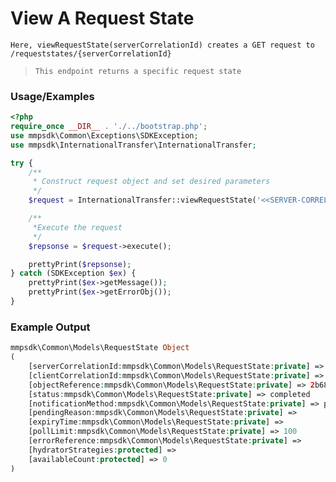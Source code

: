 # View A Request State

`Here, viewRequestState(serverCorrelationId) creates a GET request to /requeststates/{serverCorrelationId}`

> `This endpoint returns a specific request state`

### Usage/Examples

```php
<?php
require_once __DIR__ . './../bootstrap.php';
use mmpsdk\Common\Exceptions\SDKException;
use mmpsdk\InternationalTransfer\InternationalTransfer;

try {
    /**
     * Construct request object and set desired parameters
     */
    $request = InternationalTransfer::viewRequestState('<<SERVER-CORRELATION-ID>>');

    /**
     *Execute the request
     */
    $repsonse = $request->execute();

    prettyPrint($repsonse);
} catch (SDKException $ex) {
    prettyPrint($ex->getMessage());
    prettyPrint($ex->getErrorObj());
}
```

### Example Output

```php
mmpsdk\Common\Models\RequestState Object
(
    [serverCorrelationId:mmpsdk\Common\Models\RequestState:private] => ea495e98-b5d2-4b03-ba43-4dfbce39cc60
    [clientCorrelationId:mmpsdk\Common\Models\RequestState:private] =>
    [objectReference:mmpsdk\Common\Models\RequestState:private] => 2b68c2a7-e0ef-4fa8-b180-ec092993016c
    [status:mmpsdk\Common\Models\RequestState:private] => completed
    [notificationMethod:mmpsdk\Common\Models\RequestState:private] => polling
    [pendingReason:mmpsdk\Common\Models\RequestState:private] =>
    [expiryTime:mmpsdk\Common\Models\RequestState:private] =>
    [pollLimit:mmpsdk\Common\Models\RequestState:private] => 100
    [errorReference:mmpsdk\Common\Models\RequestState:private] =>
    [hydratorStrategies:protected] =>
    [availableCount:protected] => 0
)

```
